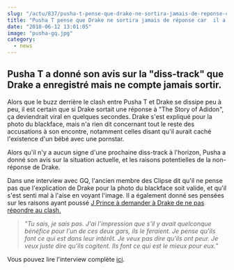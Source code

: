 ```yaml
--- 
slug: "/actu/837/pusha-t-pense-que-drake-ne-sortira-jamais-de-reponse-car-il-a-peur"
title: "Pusha T pense que Drake ne sortira jamais de réponse car  il a peur "
date: "2018-06-12 13:01:05"
image: "pusha-gq.jpg"
category:
  - news
---
```

<h2>Pusha T a donné son avis sur la "diss-track" que Drake a enregistré mais ne compte jamais sortir.</h2>

<p>Alors que le buzz derrière le clash entre Pusha T et Drake se dissipe peu à peu, il est certain que si Drake sortait une réponse à "The Story of Adidon", ça deviendrait viral en quelques secondes. Drake s'est expliqué pour la photo du blackface, mais n'a rien dit concernant tout le reste des accusations à son encontre, notamment celles disant qu'il aurait caché l'existence d'un bébé avec une pornstar.</p>

<p>Alors qu'il n'y a aucun signe d'une prochaine diss-track à l'horizon, Pusha a donné son avis sur la situation actuelle, et les raisons potentielles de la non-réponse de Drake.</p>

<p>Dans une interview avec GQ, l'ancien membre des Clipse dit qu'il ne pense pas que l'explication de Drake pour la photo du blackface soit valide, et qu'il s'est senti mal à l'aise en voyant l'image. Il a également donné ses pensées sur les raisons ayant poussé <a href="https://www.hauteculture.com/actu/827/j-prince-confirme-que-drake-a-de-quoi-terminer-la-carriere-de-pusha-t-mais-ne-le-sortira-jamais">J Prince à demander à Drake de ne pas répondre au clash.</a></p>

<blockquote>
<p><em>"Tu sais, je sais pas. J'ai l'impression que s'il y avait quelconque bénéfice pour l'un de ces deux gars, ils le feraient. Je pense qu'ils font ce qui est dans leur intérêt. Je veux pas dire qu'ils ont peur. Je veux juste dire qu'ils cogitent. Ils font ce qui est le mieux pour eux."</em></p>
</blockquote>

<p>Vous pouvez lire l'interview complète <a href="https://www.gq.com/story/pusha-t-only-runs-from-foxes">ici</a>.</p>